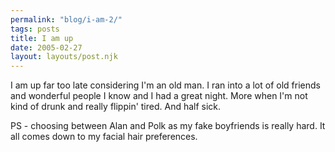 ```yaml
---
permalink: "blog/i-am-2/"
tags: posts
title: I am up
date: 2005-02-27
layout: layouts/post.njk
---
```


I am up far too late considering I'm an old man. I ran into a lot of old friends and wonderful people I know and I had a great night. More when I'm not kind of drunk and really flippin' tired. And half sick.

PS - choosing between Alan and Polk as my fake boyfriends is really hard. It all comes down to my facial hair preferences.